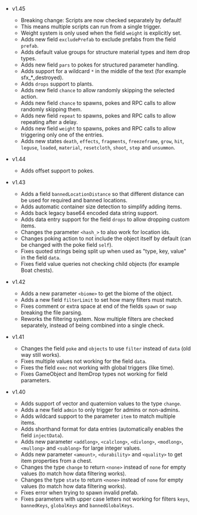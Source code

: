 - v1.45
  - Breaking change: Scripts are now checked separately by default!
  - This means multiple scripts can run from a single trigger.
  - Weight system is only used when the field `weight` is explicitly set.
  - Adds new field `excludePrefab` to exclude prefabs from the field `prefab`.
  - Adds default value groups for structure material types and item drop types.
  - Adds new field `pars` to pokes for structured parameter handling.
  - Adds support for a wildcard `*` in the middle of the text (for example sfx_*_destroyed).
  - Adds `drops` support to plants.
  - Adds new field `chance` to allow randomly skipping the selected action.
  - Adds new field `chance` to spawns, pokes and RPC calls to allow randomly skipping them.
  - Adds new field `repeat` to spawns, pokes and RPC calls to allow repeating after a delay.
  - Adds new field `weight` to spawns, pokes and RPC calls to allow triggering only one of the entries.
  - Adds new states `death`, `effects`, `fragments`, `freezeframe`, `grow`, `hit`, `leguse`, `loaded`, `material`, `resetcloth`, `shoot`, `step` and `unsummon`.

- v1.44
  - Adds offset support to pokes.

- v1.43
  - Adds a field `bannedLocationDistance` so that different distance can be used for required and banned locations.
  - Adds automatic container size detection to simplify adding items.
  - Adds back legacy base64 encoded data string support.
  - Adds data entry support for the field `drops` to allow dropping custom items.
  - Changes the parameter `<hash_>` to also work for location ids.
  - Changes poking action to not include the object itself by default (can be changed with the poke field `self`).
  - Fixes quoted strings being split up when used as "type, key, value" in the field `data`.
  - Fixes field value queries not checking child objects (for example Boat chests).

- v1.42
  - Adds a new parameter `<biome>` to get the biome of the object.
  - Adds a new field `filterLimit` to set how many filters must match.
  - Fixes comment or extra space at end of the fields `spawn` or `swap` breaking the file parsing.
  - Reworks the filtering system. Now multiple filters are checked separately, instead of being combined into a single check.

- v1.41
  - Changes the field `poke` and `objects` to use `filter` instead of `data` (old way still works).
  - Fixes multiple values not working for the field `data`.
  - Fixes the field `exec` not working with global triggers (like time).
  - Fixes GameObject and ItemDrop types not working for field parameters.

- v1.40
  - Adds support of vector and quaternion values to the type `change`.
  - Adds a new field `admin` to only trigger for admins or non-admins.
  - Adds wildcard support to the parameter `item` to match multiple items.
  - Adds shorthand format for data entries (automatically enables the field `injectData`).
  - Adds new parameter `<addlong>`, `<calclong>`, `<divlong>`, `<modlong>`, `<mullong>` and `<sublong>` for large integer values.
  - Adds new parameter `<amount>`, `<durability>` and `<quality>` to get item properties from a chest.
  - Changes the type `change` to return `<none>` instead of `none` for empty values (to match how data filtering works).
  - Changes the type `state` to return `<none>` instead of `none` for empty values (to match how data filtering works).
  - Fixes error when trying to spawn invalid prefab.
  - Fixes parameters with upper case letters not working for filters `keys`, `bannedKeys`, `globalKeys` and `bannedGlobalKeys`.
